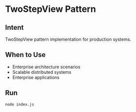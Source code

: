 # TwoStepView Pattern

## Intent
TwoStepView pattern implementation for production systems.

## When to Use
- Enterprise architecture scenarios
- Scalable distributed systems
- Enterprise applications

## Run
```bash
node index.js
```
